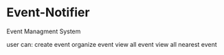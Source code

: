 # Event-Notifier

Event Managment System

user can:
create event
organize event
view all event
view all nearest event
